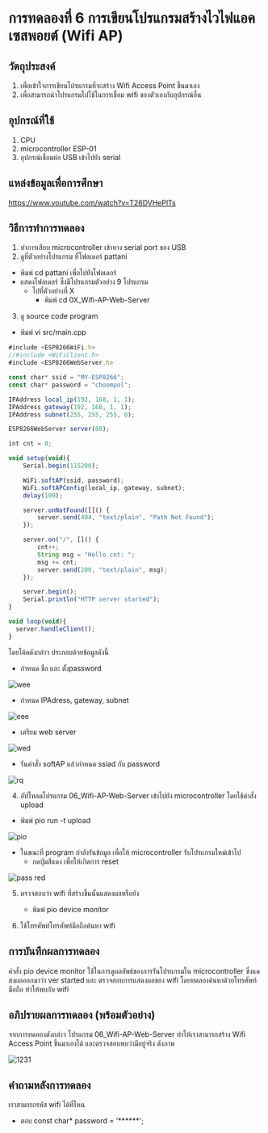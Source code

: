 # การทดลองที่ 6 การเขียนโปรแกรมสร้างไวไฟแอคเซสพอยต์ (Wifi AP)

## วัตถุประสงค์ 
1. เพื่อเข้าใจการเขียนโปรแกรมที่จะสร้าง Wifi Access Point ขึ้นมาเอง 
2. เพื่อสามารถนำโปรแกรมไปใช้ในการเชื่อม wifi ของตัวเองกับอุปกรณ์อื่น

## อุปกรณ์ที่ใช้ 
1. CPU
2. microcontroller ESP-01
3. อุปกรณ์เชื่อมต่อ USB เข้าไปยัง serial

## แหล่งข้อมูลเพื่อการศึกษา
https://www.youtube.com/watch?v=T26DVHePlTs

## วิธีการทำการทดลอง 
1. ทำการเสียบ microcontroller เข้าทาง serial port ของ USB 
2. ดูที่ตัวอย่างโปรแกรม ที่โฟลเดอร์ pattani
- พิมพ์ cd pattani เพื่อไปยังโฟลเดอร์
- แสดงโฟลเดอร์ ซึ่งมีโปรแกรมตัวอย่าง 9 โปรแกรม
  - ไปที่ตัวอย่างที่ X
    - พิมพ์ cd 0X_Wifi-AP-Web-Server
3. ดู source code program 
- พิมพ์ vi src/main.cpp

```javascript
#include <ESP8266WiFi.h>
//#include <WiFiClient.h>
#include <ESP8266WebServer.h>

const char* ssid = "MY-ESP8266";
const char* password = "choompol";

IPAddress local_ip(192, 168, 1, 1);
IPAddress gateway(192, 168, 1, 1);
IPAddress subnet(255, 255, 255, 0);

ESP8266WebServer server(80);

int cnt = 0;

void setup(void){
	Serial.begin(115200);

	WiFi.softAP(ssid, password);
	WiFi.softAPConfig(local_ip, gateway, subnet);
	delay(100);

	server.onNotFound([]() {
		server.send(404, "text/plain", "Path Not Found");
	});

	server.on("/", []() {
		cnt++;
		String msg = "Hello cnt: ";
		msg += cnt;
		server.send(200, "text/plain", msg);
	});

	server.begin();
	Serial.println("HTTP server started");
}

void loop(void){
  server.handleClient();
}
```
โดยโค้ดดังกล่าว ประกอบด้วยข้อมูลดังนี้

- กำหนด ชื่อ และ ตั้งpassword

![wee](https://user-images.githubusercontent.com/81258597/112364328-f8e5da00-8d08-11eb-92a3-ec566fde447e.png)


- กำหนด IPAdress, gateway, subnet

![eee](https://user-images.githubusercontent.com/81258597/112364388-09965000-8d09-11eb-9069-4c8761da4de0.png)


- เตรียม web server

![wed](https://user-images.githubusercontent.com/81258597/112364444-19159900-8d09-11eb-9585-ed6f7249e345.png)


- รันคำสั่ง softAP แล้วกำหนด ssiad กับ password

![rq](https://user-images.githubusercontent.com/81258597/112364613-4cf0be80-8d09-11eb-895e-26c7e80ac2b8.png)


4. อัปโหลดโปรแกรม 06_Wifi-AP-Web-Server เข้าไปยัง microcontroller โดยใช้คำสั่ง upload
  - พิมพ์ pio run -t upload

![pio ](https://user-images.githubusercontent.com/81258597/112364711-62fe7f00-8d09-11eb-9076-74b1eac9e4e9.png)


  - ในขณะที่ program กำลังรันข้อมูล เพื่อให้ microcontroller รับโปรแกรมใหม่เข้าไป
    - กดปุ่มสีแดง เพื่อให้เกิดการ reset
 
![pass red](https://user-images.githubusercontent.com/81258597/112364781-790c3f80-8d09-11eb-8138-c73b7a615c0e.png)


5. ตรวจสอบว่า wifi ที่สร้างขึ้นนั้นแสดงผลหรือยัง 
    - พิมพ์ pio device monitor


6. ใช้โทรศัพท์โทรศัพท์มือถือค้นหา wifi

## การบันทึกผลการทดลอง 
   คำสั่ง pio device monitor ใช้ในการดูผลลัพธ์ของการรันโปรแกรมใน microcontroller ซึ่งแดสงผลออกมาว่า ver started และ ตรวจสอบการแสดงผลของ wifi โดยทดลองค้นหาด้วยโทรศัพท์มือถือ ทำให้พบกับ wifi 

## อภิปรายผลการทดลอง (พร้อมตัวอย่าง)
   จากการทดลองดังกล่าว โปรแกรม 06_Wifi-AP-Web-Server ทำให้เราสามารถสร้าง Wifi Access Point ขึ้นมาเองได้ และตรวจสอบพบว่ามีอยู่จริง ดังภาพ
   
![1231](https://user-images.githubusercontent.com/81258597/112365065-ca1c3380-8d09-11eb-85c2-c30da5767f9a.png)


## คำถามหลังการทดลอง 
เราสามารถรหัส wifi ได้ที่ไหน
* ตอบ const char* password = '******';
